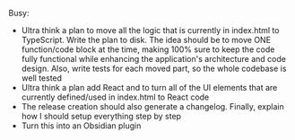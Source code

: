Busy:
- Ultra think a plan to move all the logic that is currently in index.html to TypeScript. Write the plan to disk. The idea should be to move ONE function/code block at the time, making 100% sure to keep the code fully functional while enhancing the application's architecture and code design. Also, write tests for each moved part, so the whole codebase is well tested
- Ultra think a plan add React and to turn all of the UI elements that are currently defined/used in index.html to React code
- The release creation should also generate a changelog. Finally, explain how I should setup everything step by step
- Turn this into an Obsidian plugin
